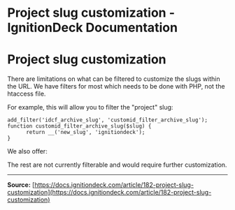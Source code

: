 # Project slug customization - IgnitionDeck Documentation

# Project slug customization

[](javascript:window.print())
There are limitations on what can be filtered to customize the slugs within the URL. We have filters for most which needs to be done with PHP, not the htaccess file.

For example, this will allow you to filter the "project" slug:

```
add_filter('idcf_archive_slug', 'customid_filter_archive_slug');   
function customid_filter_archive_slug($slug) {
      return __('new_slug', 'ignitiondeck'); 
}
```

We also offer:

The rest are not currently filterable and would require further customization.



---
**Source:** [https://docs.ignitiondeck.com/article/182-project-slug-customization](https://docs.ignitiondeck.com/article/182-project-slug-customization)
